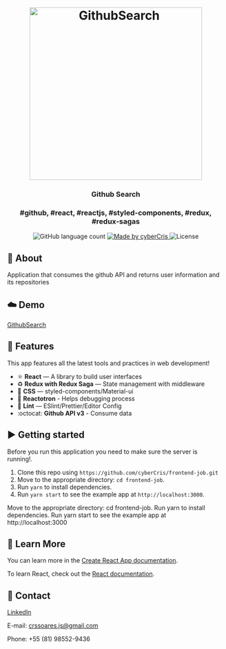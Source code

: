<h1 align="center">
    <img  alt="GithubSearch" src="https://media.wired.com/photos/5955c62d5992c54331ac19b4/master/pass/inspectocat.jpg"  width="400px" />
</h1>

<h3 align="center">
  Github Search
</h3>

<h3 align="center">
  #github, #react, #reactjs, #styled-components, #redux, #redux-sagas
</h3>

<p align="center">
  <img alt="GitHub language count" src="https://img.shields.io/github/languages/count/cyberCris/frontend-job?color=%2304D361">

  <a href="https://github.com/cyberCris">
    <img alt="Made by cyberCris" src="https://img.shields.io/badge/made%20by-cyberCris-%2304D361">
  </a>

  <img alt="License" src="https://img.shields.io/badge/license-MIT-%2304D361">
</p>

## :rocket: About

Application that consumes the github API and returns user information and its repositories

## :cloud: Demo 

[GithubSearch](https://githubsearch-reactjs.herokuapp.com/)

## :space_invader: Features

This app features all the latest tools and practices in web development!

- ⚛ **React** — A library to build user interfaces
- ♻ **Redux with Redux Saga** — State management with middleware
- 💅 **CSS** — styled-components/Material-ui
- 🌸 **Reactotron** - Helps debugging process
- 💖 **Lint** — ESlint/Prettier/Editor Config
- :octocat: **Github API v3** - Consume data

## :arrow_forward: Getting started

Before you run this application you need to make sure the server is running!.

1. Clone this repo using `https://github.com/cyberCris/frontend-job.git`
2. Move to the appropriate directory: `cd frontend-job`.<br />
3. Run `yarn` to install dependencies.<br />
4. Run `yarn start` to see the example app at `http://localhost:3000`.

Move to the appropriate directory: cd frontend-job.
Run yarn to install dependencies.
Run yarn start to see the example app at http://localhost:3000

## :page_facing_up: Learn More

You can learn more in the [Create React App documentation](https://facebook.github.io/create-react-app/docs/getting-started).

To learn React, check out the [React documentation](https://reactjs.org/).

## :iphone: Contact

[LinkedIn](https://www.linkedin.com/in/cristiano-soares-b46928192/)

E-mail: crssoares.js@gmail.com

Phone: +55 (81) 98552-9436
